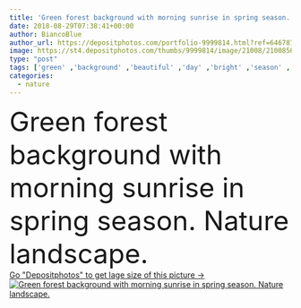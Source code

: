 ```yaml
---
title: 'Green forest background with morning sunrise in spring season. Nature landscape.'
date: 2018-08-29T07:38:41+00:00
author: BiancoBlue
author_url: https://depositphotos.com/portfolio-9999814.html?ref=64678756
image: https://st4.depositphotos.com/thumbs/9999814/image/21008/210085630/api_thumb_450.jpg?forcejpeg=true
type: "post"
tags: ['green' ,'background' ,'beautiful' ,'day' ,'bright' ,'season' ,'summer' ,'grass' ,'beauty' ,'sunlight' ,'park' ,'sun' ,'outdoors' ,'scene' ,'nature' ,'spring' ,'fresh' ,'lush' ,'outdoor' ,'environment' ,'growth' ,'leaf' ,'morning' ,'plant' ,'sunshine' ,'sunny' ,'light' ,'natural' ,'tree' ,'botany' ,'foliage' ,'trunk' ,'reserve' ,'landscape' ,'tranquil' ,'trees' ,'mist' ,'fantasy' ,'fog' ,'forest' ,'scenery' ,'wood' ,'scenic' ,'lumber' ,'woodland' ,'woods' ,'hiking' ,'walk' ,'wilderness' ]
categories: 
  - nature
---
```

<div aling="center">
            <font size="60"> Green forest background with morning sunrise in spring season. Nature landscape.</font>   
</div>
<div>
    <a href='https://depositphotos.com/210085630/stock-photo-green-forest-background-morning-sunrise.html?ref=64678756' target=_blank > Go "Depositphotos" to get lage size of this picture ->
        <img href='https://depositphotos.com/210085630/stock-photo-green-forest-background-morning-sunrise.html?ref=64678756' src='https://st4.depositphotos.com/9999814/21008/i/950/depositphotos_210085630-stock-photo-green-forest-background-morning-sunrise.jpg?forcejpeg=true' alt='Green forest background with morning sunrise in spring season. Nature landscape.' >
    </a>
</div>
